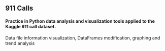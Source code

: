 ## 911 Calls

#### Practice in Python data analysis and visualization tools applied to the Kaggle 911 call dataset.

Data file information visualization, DataFrames modification, graphing and trend analysis

